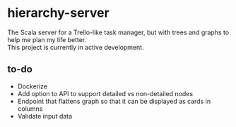 # hierarchy-server

The Scala server for a Trello-like task manager, but with trees and graphs to help me plan my life better.  
This project is currently in active development.

## to-do
- Dockerize
- Add option to API to support detailed vs non-detailed nodes
- Endpoint that flattens graph so that it can be displayed as cards in columns
- Validate input data
